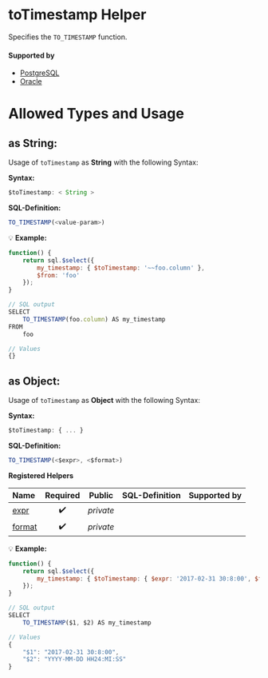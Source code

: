 # toTimestamp Helper
Specifies the `TO_TIMESTAMP` function.

#### Supported by
- [PostgreSQL](https://www.postgresql.org/docs/10/functions-formatting.html)
- [Oracle](https://docs.oracle.com/cd/B19306_01/server.102/b14200/functions193.htm)

# Allowed Types and Usage

## as String:

Usage of `toTimestamp` as **String** with the following Syntax:

**Syntax:**

```javascript
$toTimestamp: < String >
```

**SQL-Definition:**
```javascript
TO_TIMESTAMP(<value-param>)
```

:bulb: **Example:**
```javascript
function() {
    return sql.$select({
        my_timestamp: { $toTimestamp: '~~foo.column' },
        $from: 'foo'
    });
}

// SQL output
SELECT
    TO_TIMESTAMP(foo.column) AS my_timestamp
FROM
    foo

// Values
{}
```

## as Object:

Usage of `toTimestamp` as **Object** with the following Syntax:

**Syntax:**

```javascript
$toTimestamp: { ... }
```

**SQL-Definition:**
```javascript
TO_TIMESTAMP(<$expr>, <$format>)
```

**Registered Helpers**

Name|Required|Public|SQL-Definition|Supported by
:---|:------:|:----:|:-------------|:-----------
[expr](./private/expr/)|:heavy_check_mark:|*private*||
[format](./private/format/)|:heavy_check_mark:|*private*||

:bulb: **Example:**
```javascript
function() {
    return sql.$select({
        my_timestamp: { $toTimestamp: { $expr: '2017-02-31 30:8:00', $format: 'YYYY-MM-DD HH24:MI:SS' } }
    });
}

// SQL output
SELECT
    TO_TIMESTAMP($1, $2) AS my_timestamp

// Values
{
    "$1": "2017-02-31 30:8:00",
    "$2": "YYYY-MM-DD HH24:MI:SS"
}
```

